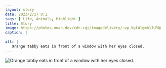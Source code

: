 ```yaml
---
layout: story
date: 2023/2/17 0:1
tags: [ Life, Animals, Highlight ]
title: Story
image: https://photos.muan.dev/cdn-cgi/imagedelivery/-wp_VgtWlgmh1JURQ8t1mg/5c5d4c04-1001-4301-ecba-5aa4a3327000/public
caption: |
   
alt: |
   Orange tabby eats in front of a window with her eyes closed.
---
```


![Orange tabby eats in front of a window with her eyes closed.](https://photos.muan.dev/cdn-cgi/imagedelivery/-wp_VgtWlgmh1JURQ8t1mg/5c5d4c04-1001-4301-ecba-5aa4a3327000/public)


